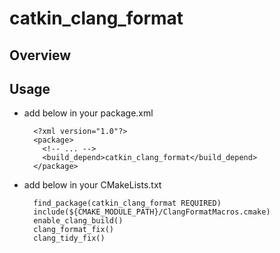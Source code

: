 # catkin_clang_format
## Overview



## Usage
- add below in your package.xml

        <?xml version="1.0"?>
        <package>
          <!-- ... -->
          <build_depend>catkin_clang_format</build_depend>
        </package>

- add below in your CMakeLists.txt

        find_package(catkin_clang_format REQUIRED)
		include(${CMAKE_MODULE_PATH}/ClangFormatMacros.cmake)
        enable_clang_build()
        clang_format_fix()
        clang_tidy_fix()

